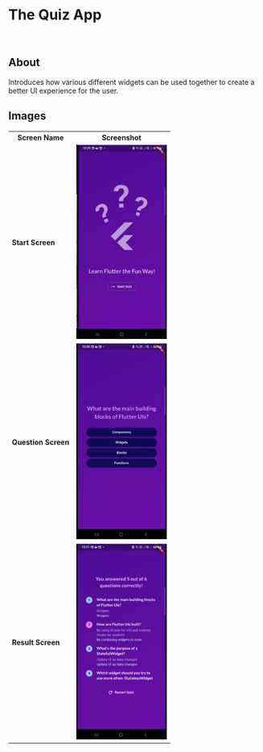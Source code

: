 # The Quiz App
<br />


## About
Introduces how various different widgets can be used together to create a better UI experience for the user. 

## Images
<table>
  <tr>
    <th>Screen Name</th>
    <th>Screenshot</th>
  </tr>
  <tr>
    <td><strong>Start Screen</strong></td>
    <td><img src="screenshots/start_screen.png"  width="180"></td>
  </tr>
  <tr>
    <td><strong>Question Screen</strong></td>
    <td><img src="screenshots/question.png"  width="180"></td>
  </tr>
  <tr>
    <td><strong>Result Screen</strong></td>
    <td><img src="screenshots/results_screen.png" width="180"></td>
  </tr>
</table>
